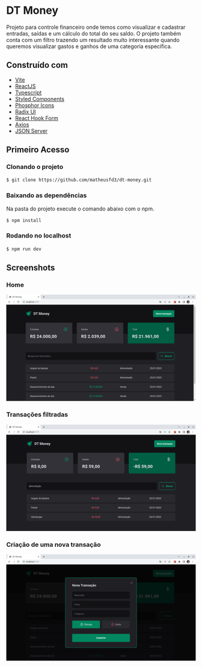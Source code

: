 # DT Money
Projeto para controle financeiro onde temos como visualizar e cadastrar entradas, saídas e um cálculo do total do seu saldo. O projeto também conta com um filtro trazendo um resultado muito interessante quando queremos visualizar gastos e ganhos de uma categoria específica.
## Construído com
- [Vite](https://vitejs.dev/)
- [ReactJS](https://reactjs.org/)
- [Typescript](https://www.typescriptlang.org/)
- [Styled Components](https://styled-components.com/)
- [Phosphor Icons](https://phosphoricons.com/)
- [Radix UI](https://www.radix-ui.com/)
- [React Hook Form](https://react-hook-form.com/)
- [Axios](https://axios-http.com/ptbr/docs/intro)
- [JSON Server](https://github.com/typicode/json-server)
## Primeiro Acesso
### Clonando o projeto
```bash
$ git clone https://github.com/matheusfd3/dt-money.git
```
### Baixando as dependências
Na pasta do projeto execute o comando abaixo com o npm.
```bash
$ npm install
```
### Rodando no localhost
```bash
$ npm run dev
```
## Screenshots
### Home
![App Screenshot](https://github.com/matheusfd3/dt-money/blob/main/.github/home.png)
### Transações filtradas
![App Screenshot](https://github.com/matheusfd3/dt-money/blob/main/.github/filtered.png)
### Criação de uma nova transação
![App Screenshot](https://github.com/matheusfd3/dt-money/blob/main/.github/create-new-transaction.png)
